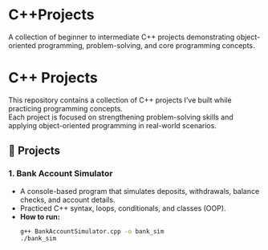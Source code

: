 # C++Projects
A collection of beginner to intermediate C++ projects demonstrating object-oriented programming, problem-solving, and core programming concepts.
# C++ Projects

This repository contains a collection of C++ projects I’ve built while practicing programming concepts.  
Each project is focused on strengthening problem-solving skills and applying object-oriented programming in real-world scenarios.

## 📌 Projects

### 1. Bank Account Simulator
- A console-based program that simulates deposits, withdrawals, balance checks, and account details.  
- Practiced C++ syntax, loops, conditionals, and classes (OOP).  
- **How to run:**
  ```bash
  g++ BankAccountSimulator.cpp -o bank_sim
  ./bank_sim
